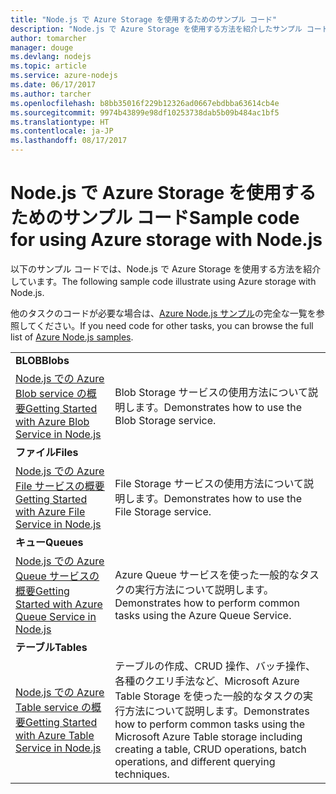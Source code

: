 ```yaml
---
title: "Node.js で Azure Storage を使用するためのサンプル コード"
description: "Node.js で Azure Storage を使用する方法を紹介したサンプル コード。"
author: tomarcher
manager: douge
ms.devlang: nodejs
ms.topic: article
ms.service: azure-nodejs
ms.date: 06/17/2017
ms.author: tarcher
ms.openlocfilehash: b8bb35016f229b12326ad0667ebdbba63614cb4e
ms.sourcegitcommit: 9974b43899e98df10253738dab5b09b484ac1bf5
ms.translationtype: HT
ms.contentlocale: ja-JP
ms.lasthandoff: 08/17/2017
---
```

# <a name="sample-code-for-using-azure-storage-with-nodejs"></a><span data-ttu-id="2c104-103">Node.js で Azure Storage を使用するためのサンプル コード</span><span class="sxs-lookup"><span data-stu-id="2c104-103">Sample code for using Azure storage with Node.js</span></span>

<span data-ttu-id="2c104-104">以下のサンプル コードでは、Node.js で Azure Storage を使用する方法を紹介しています。</span><span class="sxs-lookup"><span data-stu-id="2c104-104">The following sample code illustrate using Azure storage with Node.js.</span></span>

<span data-ttu-id="2c104-105">他のタスクのコードが必要な場合は、[Azure Node.js サンプル](https://azure.microsoft.com/resources/samples/?term=nodejs)の完全な一覧を参照してください。</span><span class="sxs-lookup"><span data-stu-id="2c104-105">If you need code for other tasks, you can browse the full list of [Azure Node.js samples](https://azure.microsoft.com/resources/samples/?term=nodejs).</span></span>


| | |
|---|---|
| <span data-ttu-id="2c104-106">**BLOB**</span><span class="sxs-lookup"><span data-stu-id="2c104-106">**Blobs**</span></span> ||
| [<span data-ttu-id="2c104-107">Node.js での Azure Blob service の概要</span><span class="sxs-lookup"><span data-stu-id="2c104-107">Getting Started with Azure Blob Service in Node.js</span></span>](https://github.com/Azure-Samples/storage-blob-node-getting-started) | <span data-ttu-id="2c104-108">Blob Storage サービスの使用方法について説明します。</span><span class="sxs-lookup"><span data-stu-id="2c104-108">Demonstrates how to use the Blob Storage service.</span></span> |
| <span data-ttu-id="2c104-109">**ファイル**</span><span class="sxs-lookup"><span data-stu-id="2c104-109">**Files**</span></span> ||
| [<span data-ttu-id="2c104-110">Node.js での Azure File サービスの概要</span><span class="sxs-lookup"><span data-stu-id="2c104-110">Getting Started with Azure File Service in Node.js</span></span>](https://azure.microsoft.com/resources/samples/storage-file-node-getting-started/) | <span data-ttu-id="2c104-111">File Storage サービスの使用方法について説明します。</span><span class="sxs-lookup"><span data-stu-id="2c104-111">Demonstrates how to use the File Storage service.</span></span> |
| <span data-ttu-id="2c104-112">**キュー**</span><span class="sxs-lookup"><span data-stu-id="2c104-112">**Queues**</span></span> ||
| [<span data-ttu-id="2c104-113">Node.js での Azure Queue サービスの概要</span><span class="sxs-lookup"><span data-stu-id="2c104-113">Getting Started with Azure Queue Service in Node.js</span></span>](https://azure.microsoft.com/resources/samples/storage-queue-node-getting-started/) | <span data-ttu-id="2c104-114">Azure Queue サービスを使った一般的なタスクの実行方法について説明します。</span><span class="sxs-lookup"><span data-stu-id="2c104-114">Demonstrates how to perform common tasks using the Azure Queue Service.</span></span> |
| <span data-ttu-id="2c104-115">**テーブル**</span><span class="sxs-lookup"><span data-stu-id="2c104-115">**Tables**</span></span> ||
| [<span data-ttu-id="2c104-116">Node.js での Azure Table service の概要</span><span class="sxs-lookup"><span data-stu-id="2c104-116">Getting Started with Azure Table Service in Node.js</span></span>](https://azure.microsoft.com/resources/samples/storage-table-node-getting-started/) | <span data-ttu-id="2c104-117">テーブルの作成、CRUD 操作、バッチ操作、各種のクエリ手法など、Microsoft Azure Table Storage を使った一般的なタスクの実行方法について説明します。</span><span class="sxs-lookup"><span data-stu-id="2c104-117">Demonstrates how to perform common tasks using the Microsoft Azure Table storage including creating a table, CRUD operations, batch operations, and different querying techniques.</span></span> |
